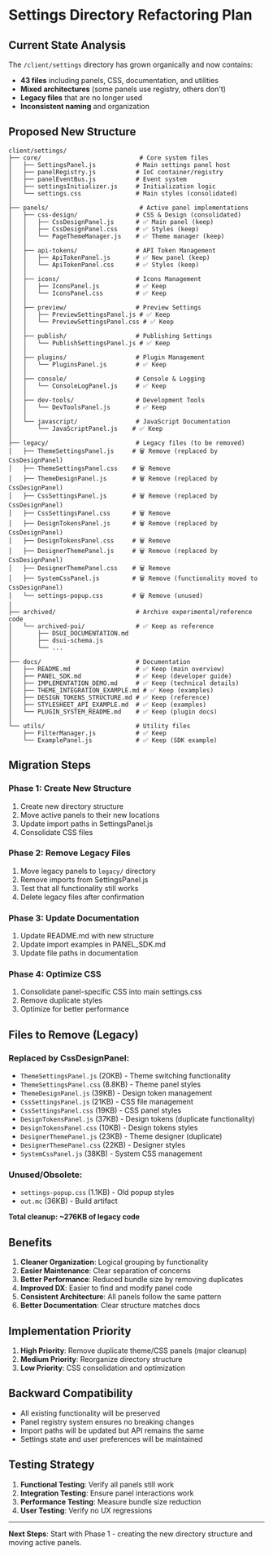 # Settings Directory Refactoring Plan

## Current State Analysis

The `/client/settings` directory has grown organically and now contains:
- **43 files** including panels, CSS, documentation, and utilities
- **Mixed architectures** (some panels use registry, others don't)
- **Legacy files** that are no longer used
- **Inconsistent naming** and organization

## Proposed New Structure

```
client/settings/
├── core/                           # Core system files
│   ├── SettingsPanel.js           # Main settings panel host
│   ├── panelRegistry.js           # IoC container/registry  
│   ├── panelEventBus.js           # Event system
│   ├── settingsInitializer.js     # Initialization logic
│   └── settings.css               # Main styles (consolidated)
│
├── panels/                         # Active panel implementations
│   ├── css-design/                # CSS & Design (consolidated)
│   │   ├── CssDesignPanel.js      # ✅ Main panel (keep)
│   │   ├── CssDesignPanel.css     # ✅ Styles (keep)
│   │   └── PageThemeManager.js    # ✅ Theme manager (keep)
│   │
│   ├── api-tokens/                # API Token Management
│   │   ├── ApiTokenPanel.js       # ✅ New panel (keep)
│   │   └── ApiTokenPanel.css      # ✅ Styles (keep)
│   │
│   ├── icons/                     # Icons Management
│   │   ├── IconsPanel.js          # ✅ Keep
│   │   └── IconsPanel.css         # ✅ Keep
│   │
│   ├── preview/                   # Preview Settings
│   │   ├── PreviewSettingsPanel.js # ✅ Keep
│   │   └── PreviewSettingsPanel.css # ✅ Keep
│   │
│   ├── publish/                   # Publishing Settings
│   │   └── PublishSettingsPanel.js # ✅ Keep
│   │
│   ├── plugins/                   # Plugin Management
│   │   └── PluginsPanel.js        # ✅ Keep
│   │
│   ├── console/                   # Console & Logging
│   │   └── ConsoleLogPanel.js     # ✅ Keep
│   │
│   ├── dev-tools/                 # Development Tools
│   │   └── DevToolsPanel.js       # ✅ Keep
│   │
│   └── javascript/                # JavaScript Documentation
│       └── JavaScriptPanel.js    # ✅ Keep
│
├── legacy/                        # Legacy files (to be removed)
│   ├── ThemeSettingsPanel.js     # 🗑️ Remove (replaced by CssDesignPanel)
│   ├── ThemeSettingsPanel.css    # 🗑️ Remove
│   ├── ThemeDesignPanel.js       # 🗑️ Remove (replaced by CssDesignPanel)
│   ├── CssSettingsPanel.js       # 🗑️ Remove (replaced by CssDesignPanel)
│   ├── CssSettingsPanel.css      # 🗑️ Remove
│   ├── DesignTokensPanel.js      # 🗑️ Remove (replaced by CssDesignPanel)
│   ├── DesignTokensPanel.css     # 🗑️ Remove
│   ├── DesignerThemePanel.js     # 🗑️ Remove (replaced by CssDesignPanel)
│   ├── DesignerThemePanel.css    # 🗑️ Remove
│   ├── SystemCssPanel.js         # 🗑️ Remove (functionality moved to CssDesignPanel)
│   └── settings-popup.css        # 🗑️ Remove (unused)
│
├── archived/                      # Archive experimental/reference code
│   └── archived-pui/              # ✅ Keep as reference
│       ├── DSUI_DOCUMENTATION.md
│       ├── dsui-schema.js
│       └── ...
│
├── docs/                          # Documentation
│   ├── README.md                  # ✅ Keep (main overview)
│   ├── PANEL_SDK.md               # ✅ Keep (developer guide)
│   ├── IMPLEMENTATION_DEMO.md     # ✅ Keep (technical details)
│   ├── THEME_INTEGRATION_EXAMPLE.md # ✅ Keep (examples)
│   ├── DESIGN_TOKENS_STRUCTURE.md # ✅ Keep (reference)
│   ├── STYLESHEET_API_EXAMPLE.md  # ✅ Keep (examples)
│   └── PLUGIN_SYSTEM_README.md    # ✅ Keep (plugin docs)
│
└── utils/                         # Utility files
    ├── FilterManager.js           # ✅ Keep
    └── ExamplePanel.js            # ✅ Keep (SDK example)
```

## Migration Steps

### Phase 1: Create New Structure
1. Create new directory structure
2. Move active panels to their new locations
3. Update import paths in SettingsPanel.js
4. Consolidate CSS files

### Phase 2: Remove Legacy Files
1. Move legacy panels to `legacy/` directory
2. Remove imports from SettingsPanel.js
3. Test that all functionality still works
4. Delete legacy files after confirmation

### Phase 3: Update Documentation
1. Update README.md with new structure
2. Update import examples in PANEL_SDK.md
3. Update file paths in documentation

### Phase 4: Optimize CSS
1. Consolidate panel-specific CSS into main settings.css
2. Remove duplicate styles
3. Optimize for better performance

## Files to Remove (Legacy)

### Replaced by CssDesignPanel:
- `ThemeSettingsPanel.js` (20KB) - Theme switching functionality
- `ThemeSettingsPanel.css` (8.8KB) - Theme panel styles  
- `ThemeDesignPanel.js` (39KB) - Design token management
- `CssSettingsPanel.js` (21KB) - CSS file management
- `CssSettingsPanel.css` (19KB) - CSS panel styles
- `DesignTokensPanel.js` (37KB) - Design tokens (duplicate functionality)
- `DesignTokensPanel.css` (10KB) - Design tokens styles
- `DesignerThemePanel.js` (23KB) - Theme designer (duplicate)
- `DesignerThemePanel.css` (22KB) - Designer styles
- `SystemCssPanel.js` (38KB) - System CSS management

### Unused/Obsolete:
- `settings-popup.css` (1.1KB) - Old popup styles
- `out.mc` (36KB) - Build artifact

**Total cleanup: ~276KB of legacy code**

## Benefits

1. **Cleaner Organization**: Logical grouping by functionality
2. **Easier Maintenance**: Clear separation of concerns
3. **Better Performance**: Reduced bundle size by removing duplicates
4. **Improved DX**: Easier to find and modify panel code
5. **Consistent Architecture**: All panels follow the same pattern
6. **Better Documentation**: Clear structure matches docs

## Implementation Priority

1. **High Priority**: Remove duplicate theme/CSS panels (major cleanup)
2. **Medium Priority**: Reorganize directory structure  
3. **Low Priority**: CSS consolidation and optimization

## Backward Compatibility

- All existing functionality will be preserved
- Panel registry system ensures no breaking changes
- Import paths will be updated but API remains the same
- Settings state and user preferences will be maintained

## Testing Strategy

1. **Functional Testing**: Verify all panels still work
2. **Integration Testing**: Ensure panel interactions work
3. **Performance Testing**: Measure bundle size reduction
4. **User Testing**: Verify no UX regressions

---

**Next Steps**: Start with Phase 1 - creating the new directory structure and moving active panels. 